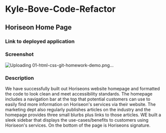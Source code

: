 # Kyle-Bove-Code-Refactor

## Horiseon Home Page

### Link to deployed application

### Screenshot
![Uploading 01-html-css-git-homework-demo.png…]()
### Description
We have successfully built out Horiseons website homepage and formatted the code to look clean and meet accessibility standards. The homepage includes a navigation bar at the top that potential customers can use to easily find more information on Horiseon's services via their website. The marketing dept also regularly publishes articles on the industry and the homepage provides three small blurbs plus links to those articles. WE built a sleek sidebar that displays the use-cases/benefits to customers using Horiseon's services. On the bottom of the page is Horiseons signature.
